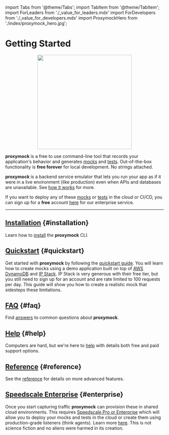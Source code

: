 import Tabs from '@theme/Tabs';
import TabItem from '@theme/TabItem';
import ForLeaders from './\_value_for_leaders.mdx'
import ForDevelopers from './\_value_for_developers.mdx'
import ProxymockHero from './index/proxymock_hero.jpg';

# Getting Started

<center><img src={ProxymockHero} width="300" /></center>

**proxymock** is a free to use command-line tool that records your application's behavior and generates [mocks](/reference/glossary.md#mock) and [tests](/reference/glossary.md#test). Out-of-the-box functionality is **free forever** for local development. No strings attached.

<Tabs>
  <TabItem value="for developers" label="For Developers">
    <ForDevelopers />
  </TabItem>
  <TabItem value="for leaders" label="For Leaders">
    <ForLeaders />
  </TabItem>
</Tabs>

**proxymock** is a backend service emulator that lets you run your app as if it were in a live environment (like production) even when APIs and databases are unavailable. See [how it works](../how-it-works/index.md) for more.

If you want to deploy any of these [mocks](/reference/glossary.md#mock) or [tests](/reference/glossary.md#test) in the cloud or CI/CD, you can sign up for a **free** account [here](https://app.speedscale.com/signup) for our enterprise service.

---

## [Installation](./installation.md) {#installation}

Learn how to [install](./installation.md) the **proxymock** CLI.

## [Quickstart](./quickstart-cli.md) {#quickstart}

Get started with **proxymock** by following the [quickstart guide](./quickstart-cli.md). You will learn how to create mocks using a demo application built on top of [AWS DynamoDB](https://aws.amazon.com/dynamodb/) and [IP Stack](https://ipstack.com/). IP Stack is very generous with their free tier, but you still need to sign up for an account and are rate limited to 100 requests per day. This guide will show you how to create a realistic mock that sidesteps these limitations.

## [FAQ](./faq.md) {#faq}

Find [answers](./faq.md) to common questions about **proxymock**.

## [Help](./help.md) {#help}

Computers are hard, but we're here to [help](./help.md) with details both free and paid support options.

## [Reference](../how-it-works/index.md) {#reference}

See the [reference](../how-it-works/index.md) for details on more advanced features.

## [Speedscale Enterprise](../../intro.md) {#enterprise}

Once you start capturing traffic **proxymock** can provision these in shared cloud environments. This requires [Speedscale Pro or Enterprise](https://speedscale.com/pricing) which will allow you to deploy your mocks and tests in the cloud or create them using production-grade listeners (think agents). Learn more [here](../../intro.md). This is not science fiction and no aliens were harmed in its creation.
